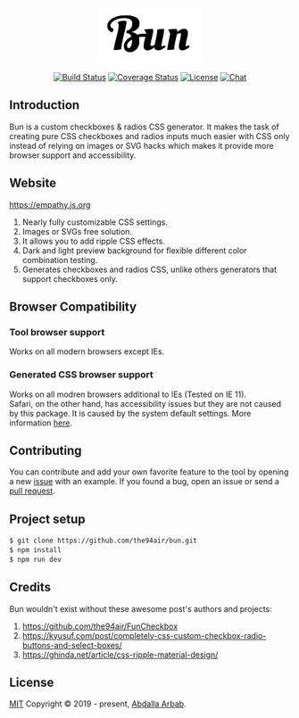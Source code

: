 <p align="center">
  <img src="src/images/bun.svg?sanitize=true" alt="Bun" title="Bun" height="100" />
</p>

<p align="center">
  <a href="https://circleci.com/gh/the94air/bun/tree/master"><img src="https://img.shields.io/circleci/project/github/the94air/bun/master.svg?sanitize=true" alt="Build Status"></a>
  <a href="https://codecov.io/github/the94air/bun?branch=master"><img src="https://img.shields.io/codecov/c/github/the94air/bun/master.svg?sanitize=true" alt="Coverage Status"></a>
  <a href="https://github.com/the94air/bun/blob/master/LICENSE"><img src="https://img.shields.io/github/license/the94air/bun.svg?sanitize=true" alt="License"></a>
  <a href=""><img src="https://img.shields.io/badge/chat-on%20discord-7289da.svg?sanitize=true" alt="Chat"></a>
</p>

## Introduction
Bun is a custom checkboxes & radios CSS generator. It makes the task of creating pure CSS checkboxes and radios inputs much easier with CSS only instead of relying on images or SVG hacks which makes it provide more browser support and accessibility.

## Website
https://empathy.js.org

1. Nearly fully customizable CSS settings.
2. Images or SVGs free solution.
3. It allows you to add ripple CSS effects.
4. Dark and light preview background for flexible different color combination testing.
5. Generates checkboxes and radios CSS, unlike others generators that support checkboxes only.

## Browser Compatibility

### Tool browser support
Works on all modern browsers except IEs.

### Generated CSS browser support
Works on all modren browsers additional to IEs (Tested on IE 11).  
Safari, on the other hand, has accessibility issues but they are not caused by this package. It is caused by the system default settings. More information [here](https://github.com/twbs/bootstrap/issues/25345#issuecomment-358364377).

## Contributing
You can contribute and add your own favorite feature to the tool by opening a new [issue](https://github.com/the94air/bun/issues) with an example. If you found a bug, open an issue or send a [pull request](https://github.com/the94air/bun/pulls).

## Project setup
```bash
$ git clone https://github.com/the94air/bun.git
$ npm install
$ npm run dev
```

## Credits
Bun wouldn't exist without these awesome post's authors and projects:
1. https://github.com/the94air/FunCheckbox
2. https://kyusuf.com/post/completely-css-custom-checkbox-radio-buttons-and-select-boxes/
3. https://ghinda.net/article/css-ripple-material-design/

## License
[MIT](https://github.com/the94air/bun/blob/master/LICENSE) Copyright © 2019 - present, [Abdalla Arbab](https://abdalla.js.org).
